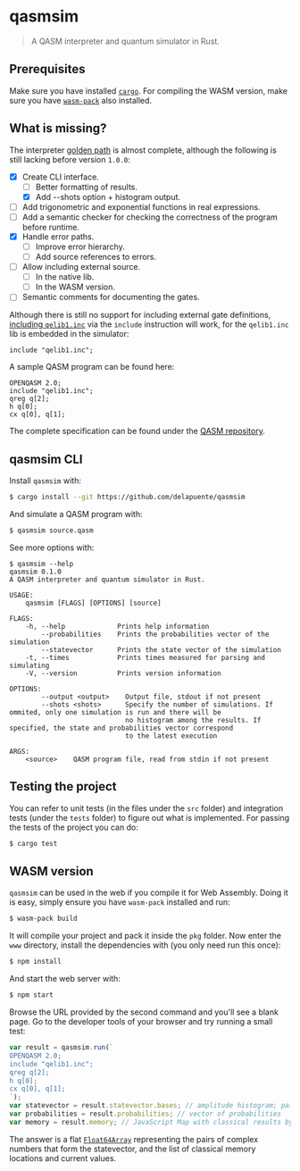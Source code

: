 # qasmsim
> A QASM interpreter and quantum simulator in Rust.

## Prerequisites

Make sure you have installed [`cargo`](https://doc.rust-lang.org/cargo/getting-started/installation.html).
For compiling the WASM version, make sure you have [`wasm-pack`](https://rustwasm.github.io/wasm-pack/installer/)
also installed.

## What is missing?

The interpreter [golden path](https://en.wikipedia.org/wiki/Happy_path) is almost complete, although the following is still lacking before version `1.0.0`:

 - [X] Create CLI interface.
   - [ ] Better formatting of results.
   - [X] Add --shots option + histogram output.
 - [ ] Add trigonometric and exponential functions in real expressions.
 - [ ] Add a semantic checker for checking the correctness of the program before runtime.
 - [X] Handle error paths.
   - [ ] Improve error hierarchy.
   - [ ] Add source references to errors.
 - [ ] Allow including external source.
   - [ ] In the native lib.
   - [ ] In the WASM version.
 - [ ] Semantic comments for documenting the gates.

Although there is still no support for including external gate definitions,
[including `qelib1.inc`](https://github.com/Qiskit/openqasm/blob/master/examples/generic/qelib1.inc) via the `include` instruction will work, for the `qelib1.inc` lib is embedded in the simulator:

```
include "qelib1.inc";
```

A sample QASM program can be found here:

```qasm
OPENQASM 2.0;
include "qelib1.inc";
qreg q[2];
h q[0];
cx q[0], q[1];
```

The complete specification can be found under the [QASM repository](https://github.com/Qiskit/openqasm/blob/master/spec-human/).

## qasmsim CLI

Install `qasmsim` with:

```sh
$ cargo install --git https://github.com/delapuente/qasmsim
```

And simulate a QASM program with:

```sh
$ qasmsim source.qasm
```

See more options with:

```
$ qasmsim --help
qasmsim 0.1.0
A QASM interpreter and quantum simulator in Rust.

USAGE:
    qasmsim [FLAGS] [OPTIONS] [source]

FLAGS:
    -h, --help             Prints help information
        --probabilities    Prints the probabilities vector of the simulation
        --statevector      Prints the state vector of the simulation
    -t, --times            Prints times measured for parsing and simulating
    -V, --version          Prints version information

OPTIONS:
        --output <output>    Output file, stdout if not present
        --shots <shots>      Specify the number of simulations. If ommited, only one simulation is run and there will be
                             no histogram among the results. If specified, the state and probabilities vector correspond
                             to the latest execution

ARGS:
    <source>    QASM program file, read from stdin if not present
```

## Testing the project

You can refer to unit tests (in the files under the `src` folder) and integration tests (under the `tests` folder) to figure out what is implemented. For passing the tests of the project you can do:

```sh
$ cargo test
```

## WASM version

`qasmsim` can be used in the web if you compile it for Web Assembly. Doing it is easy, simply ensure you have `wasm-pack` installed and run:

```sh
$ wasm-pack build
```

It will compile your project and pack it inside the `pkg` folder. Now enter the `www` directory, install the dependencies with (you only need run this once):

```sh
$ npm install
```

And start the web server with:

```sh
$ npm start
```

Browse the URL provided by the second command and you'll see a blank page. Go to the developer tools of your browser and try running a small test:

```js
var result = qasmsim.run(`
OPENQASM 2.0;
include "qelib1.inc";
qreg q[2];
h q[0];
cx q[0], q[1];
`);
var statevector = result.statevector.bases; // amplitude histogram; pairs represent complex numbers.
var probabilities = result.probabilities; // vector of probabilities
var memory = result.memory; // JavaScript Map with classical results by name of the registry.
```

The answer is a flat [`Float64Array`](https://developer.mozilla.org/en-US/docs/Web/JavaScript/Typed_arrays) representing the pairs of complex numbers that form the statevector, and the list of classical memory locations and current values.